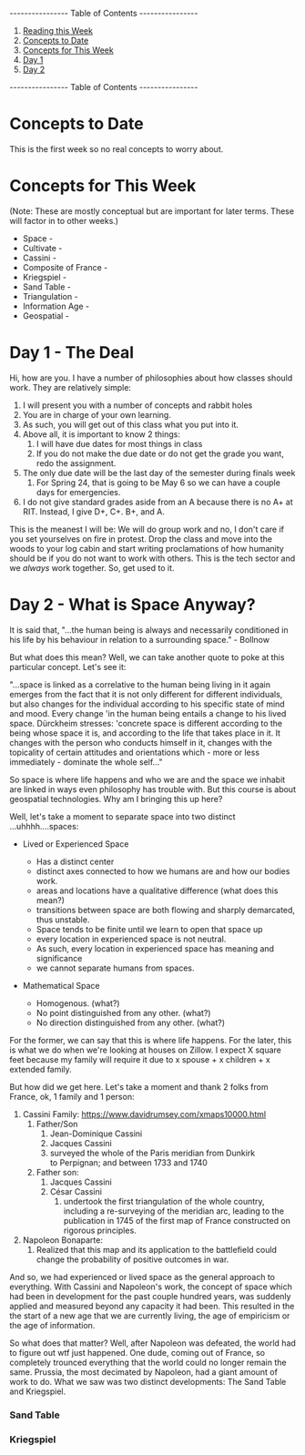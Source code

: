 ---------------- Table of Contents ---------------- 

1. [Reading this Week](#reading)
2. [Concepts to Date](#todate)
3. [Concepts for This Week](#thisweek)
4. [Day 1](#day1)
5.  [Day 2](#day2)

---------------- Table of Contents ---------------- 
# <a id="midterm"></a>Concepts to Date
This is the first week so no real concepts to worry about. 
# <a id = "today"></a>Concepts for This Week 
(Note: These are mostly conceptual but are important for later terms. These will factor in to other weeks.)

* Space - 
* Cultivate - 
* Cassini - 
* Composite of France - 
* Kriegspiel - 
* Sand Table - 
* Triangulation - 
* Information Age - 
* Geospatial - 

# <a id = "day1"></a>Day 1 - The Deal
Hi, how are you. 
I have a number of philosophies about how classes should work. They are relatively simple: 
1. I will present you with a number of concepts and rabbit holes
2. You are in charge of your own learning.
3. As such, you will get out of this class what you put into it. 
4. Above all, it is important to know 2 things: 
	1. I will have due dates for most things in class 
	2. If you do not make the due date or do not get the grade you want, redo the assignment. 
5. The only due date will be the last day of the semester during finals week 
	1. For Spring 24, that is going to be May 6 so we can have a couple days for emergencies.
6. I do not give standard grades aside from an A because there is no A+ at RIT. Instead, I give D+, C+. B+, and A. 

This is the meanest I will be: 
	We will do group work and no, I don't care if you set yourselves on fire in protest. Drop the class and move into the woods to your log cabin and start writing proclamations of how humanity should be if you do not want to work with others. This is the tech sector and we *always* work together. So, get used to it. 
# <a id = "day2"></a>Day 2 - What is Space Anyway?
It is said that, "...the human being is always and necessarily conditioned in his life by his behaviour in relation to a surrounding space." - Bollnow

But what does this mean? Well, we can take another quote to poke at this particular concept. Let's see it: 

"...space is linked as a correlative to the human being living in it again emerges from the fact that it is not only different for different individuals, but also changes for the individual according to his specific state of mind and mood. Every change 'in the human being entails a change to his lived space. Dürckheim stresses: 'concrete space is different according to the being whose space it is, and according to the life that takes place in it. It changes with the person who conducts himself in it, changes with the topicality of certain attitudes and orientations which - more or less immediately - dominate the whole self..."

So space is where life happens and who we are and the space we inhabit are linked in ways even philosophy has trouble with. But this course is about geospatial technologies. Why am I bringing this up here?

Well, let's take a moment to separate space into two distinct ...uhhhh....spaces: 

* Lived or Experienced Space 
	* Has a distinct center
	* distinct axes connected to how we humans are and how our bodies work.
	* areas and locations have a qualitative difference (what does this mean?)
	* transitions between space are both flowing and sharply demarcated, thus unstable.
	* Space tends to be finite until we learn to open that space up
	* every location in experienced space is not neutral.
	* As such, every location in experienced space has meaning and significance
	* we cannot separate humans from spaces.

* Mathematical Space
	* Homogenous. (what?)
	* No point distinguished from any other. (what?)
	* No direction distinguished from any other. (what?)

For the former, we can say that this is where life happens. For the later, this is what we do when we're looking at houses on Zillow. I expect X square feet because my family will require it due to x spouse + x children + x extended family. 

But how did we get here. Let's take a moment and thank 2 folks from France, ok, 1 family and 1 person: 
1. Cassini Family: https://www.davidrumsey.com/xmaps10000.html
	1. Father/Son
		1. Jean-Dominique Cassini 
		2. Jacques Cassini 
		3. surveyed the whole of the Paris meridian from Dunkirk to Perpignan; and between 1733 and 1740 
	2. Father son: 
		1. Jacques Cassini
		2. César Cassini 
			1. undertook the first triangulation of the whole country, including a re-surveying of the meridian arc, leading to the publication in 1745 of the first map of France constructed on rigorous principles.
2. Napoleon Bonaparte: 
	1. Realized that this map and its application to the battlefield could change the probability of positive outcomes in war.

And so, we had experienced or lived space as the general approach to everything. With Cassini and Napoleon's work, the concept of space which had been in development for the past couple hundred years, was suddenly applied and measured beyond any capacity it had been. This resulted in the the start of a new age that we are currently living, the age of empiricism or the age of information.

So what does that matter? Well, after Napoleon was defeated, the world had to figure out wtf just happened. One dude, coming out of France, so completely trounced everything that the world could no longer remain the same. Prussia, the most decimated by Napoleon, had a giant amount of work to do. What we saw was two distinct developments: The Sand Table and Kriegspiel.
### Sand Table

### Kriegspiel

  